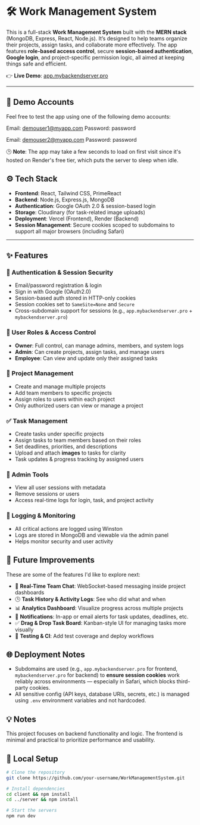 # 🛠️ Work Management System

This is a full-stack **Work Management System** built with the **MERN stack** (MongoDB, Express, React, Node.js). It’s designed to help teams organize their projects, assign tasks, and collaborate more effectively. 
The app features **role-based access control**, secure **session-based authentication**, **Google login**, and project-specific permission logic, all aimed at keeping things safe and efficient.

👉 **Live Demo**: [app.mybackendserver.pro](https://app.mybackendserver.pro)


---

## 🚀 Demo Accounts

Feel free to test the app using one of the following demo accounts:

Email: demouser1@myapp.com
Password: password

Email: demouser2@myapp.com
Password: password

🕒 **Note**: The app may take a few seconds to load on first visit since it's hosted on Render's free tier, which puts the server to sleep when idle.

## ⚙️ Tech Stack

- **Frontend**: React, Tailwind CSS, PrimeReact  
- **Backend**: Node.js, Express.js, MongoDB  
- **Authentication**: Google OAuth 2.0 & session-based login  
- **Storage**: Cloudinary (for task-related image uploads)  
- **Deployment**: Vercel (Frontend), Render (Backend)  
- **Session Management**: Secure cookies scoped to subdomains to support all major browsers (including Safari)

---

## ✨ Features

### 🔐 Authentication & Session Security
- Email/password registration & login
- Sign in with Google (OAuth2.0)
- Session-based auth stored in HTTP-only cookies
- Session cookies set to `SameSite=None` and `Secure`
- Cross-subdomain support for sessions (e.g., `app.mybackendserver.pro` + `mybackendserver.pro`)

### 👥 User Roles & Access Control
- **Owner**: Full control, can manage admins, members, and system logs  
- **Admin**: Can create projects, assign tasks, and manage users  
- **Employee**: Can view and update only their assigned tasks  

### 📁 Project Management
- Create and manage multiple projects
- Add team members to specific projects
- Assign roles to users within each project
- Only authorized users can view or manage a project

### ✅ Task Management
- Create tasks under specific projects
- Assign tasks to team members based on their roles
- Set deadlines, priorities, and descriptions
- Upload and attach **images** to tasks for clarity
- Task updates & progress tracking by assigned users

### 🧠 Admin Tools
- View all user sessions with metadata
- Remove sessions or users
- Access real-time logs for login, task, and project activity

### 🧾 Logging & Monitoring
- All critical actions are logged using Winston
- Logs are stored in MongoDB and viewable via the admin panel
- Helps monitor security and user activity

## 🌱 Future Improvements

These are some of the features I'd like to explore next:

- 💬 **Real-Time Team Chat**: WebSocket-based messaging inside project dashboards
- 🕒 **Task History & Activity Logs**: See who did what and when
- 📊 **Analytics Dashboard**: Visualize progress across multiple projects
- 🔔 **Notifications**: In-app or email alerts for task updates, deadlines, etc.
- ✅ **Drag & Drop Task Board**: Kanban-style UI for managing tasks more visually
- 🧪 **Testing & CI**: Add test coverage and deploy workflows


## 🌐 Deployment Notes

- Subdomains are used (e.g., `app.mybackendserver.pro` for frontend, `mybackendserver.pro` for backend) to **ensure session cookies** work reliably across environments — especially in Safari, which blocks third-party cookies.
- All sensitive config (API keys, database URIs, secrets, etc.) is managed using `.env` environment variables and not hardcoded.


## 💡 Notes

This project focuses on backend functionality and logic. The frontend is minimal and practical to prioritize performance and usability.  

## 📁 Local Setup

```bash
# Clone the repository
git clone https://github.com/your-username/WorkManagementSystem.git

# Install dependencies
cd client && npm install
cd ../server && npm install

# Start the servers
npm run dev


